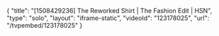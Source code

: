 {
    "title": "[1508429236] The Reworked Shirt | The Fashion Edit | HSN",
    "type": "solo",
    "layout": "iframe-static",
    "videoId": "123178025",
    "url": "\/tvpembed\/123178025"
}